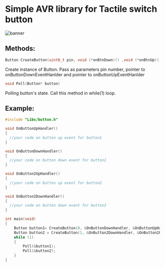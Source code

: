 # Simple AVR library for Tactile switch button
![banner](https://images-na.ssl-images-amazon.com/images/I/41rmOttqzlL._SX342_.jpg)

## Methods:

```c 
Button CreateButton(uint8_t pin, void (*onBtnDown)() ,void (*onBtnUp)())
``` 
Create instance of Button. Pass as parameters pin number, pointer to onButtonDownEventHanlder and pointer to onButtonUpEventHanlder

```c
void Poll(Button* button)
``` 
Polling button's state. Call this method in while(1) loop.


## Example:

```c 
#include "Libs/button.h"

void OnButtonUpHandler()
{
  //your code on button up event for button1
}

void OnButtonDownHandler()
{
  //your code on button down event for button1
}

void OnButton2UpHandler()
{
  //your code on button up event for button2
}

void OnButton2DownHandler()
{
  //your code on button down event for button2
}

int main(void)
{
	Button button1= CreateButton(0, &OnButtonDownHandler, &OnButtonUpHandler);
	Button button2 = CreateButton(1, &OnButton2DownHandler, &OnButton2UpHandler);
	while (1)
	{
		Poll(&button1);
		Poll(&button2);
	}
}
``` 
